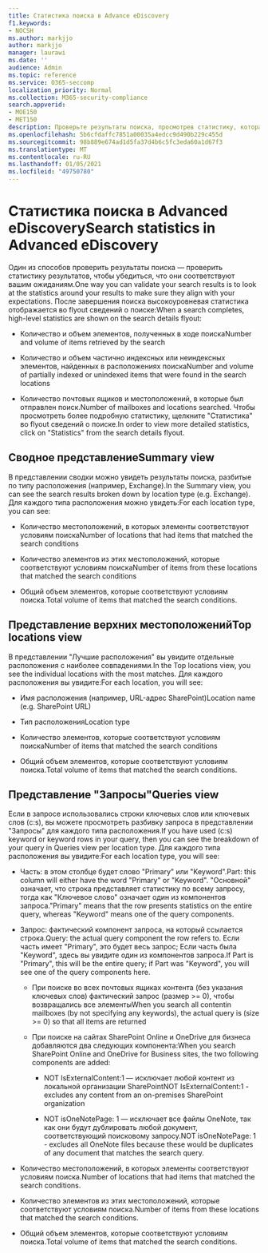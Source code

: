 ```yaml
---
title: Статистика поиска в Advance eDiscovery
f1.keywords:
- NOCSH
ms.author: markjjo
author: markjjo
manager: laurawi
ms.date: ''
audience: Admin
ms.topic: reference
ms.service: O365-seccomp
localization_priority: Normal
ms.collection: M365-security-compliance
search.appverid:
- MOE150
- MET150
description: Проверьте результаты поиска, просмотрев статистику, которая создается после запуска поиска коллекции в Advanced eDiscovery.
ms.openlocfilehash: 5b6cfdaffc7851a00035a4edcc9d490b229c455d
ms.sourcegitcommit: 98b889e674ad1d5fa37d4b6c5fc3eda60a1d67f3
ms.translationtype: MT
ms.contentlocale: ru-RU
ms.lasthandoff: 01/05/2021
ms.locfileid: "49750780"
---
```

# <a name="search-statistics-in-advanced-ediscovery"></a><span data-ttu-id="380e3-103">Статистика поиска в Advanced eDiscovery</span><span class="sxs-lookup"><span data-stu-id="380e3-103">Search statistics in Advanced eDiscovery</span></span>

<span data-ttu-id="380e3-104">Один из способов проверить результаты поиска — проверить статистику результатов, чтобы убедиться, что они соответствуют вашим ожиданиям.</span><span class="sxs-lookup"><span data-stu-id="380e3-104">One way you can validate your search results is to look at the statistics around your results to make sure they align with your expectations.</span></span> <span data-ttu-id="380e3-105">После завершения поиска высокоуровневая статистика отображается во flyout сведений о поиске:</span><span class="sxs-lookup"><span data-stu-id="380e3-105">When a search completes, high-level statistics are shown on the search details flyout:</span></span>

- <span data-ttu-id="380e3-106">Количество и объем элементов, полученных в ходе поиска</span><span class="sxs-lookup"><span data-stu-id="380e3-106">Number and volume of items retrieved by the search</span></span>

- <span data-ttu-id="380e3-107">Количество и объем частично индексных или неиндексных элементов, найденных в расположениях поиска</span><span class="sxs-lookup"><span data-stu-id="380e3-107">Number and volume of partially indexed or unindexed items that were found in the search locations</span></span>

- <span data-ttu-id="380e3-108">Количество почтовых ящиков и местоположений, в которые был отправлен поиск.</span><span class="sxs-lookup"><span data-stu-id="380e3-108">Number of mailboxes and locations searched.</span></span>
<span data-ttu-id="380e3-109">Чтобы просмотреть более подробную статистику, щелкните "Статистика" во flyout сведений о поиске.</span><span class="sxs-lookup"><span data-stu-id="380e3-109">In order to view more detailed statistics, click on "Statistics" from the search details flyout.</span></span>

## <a name="summary-view"></a><span data-ttu-id="380e3-110">Сводное представление</span><span class="sxs-lookup"><span data-stu-id="380e3-110">Summary view</span></span>

<span data-ttu-id="380e3-111">В представлении сводки можно увидеть результаты поиска, разбитые по типу расположения (например, Exchange).</span><span class="sxs-lookup"><span data-stu-id="380e3-111">In the Summary view, you can see the search results broken down by location type (e.g. Exchange).</span></span> <span data-ttu-id="380e3-112">Для каждого типа расположения можно увидеть:</span><span class="sxs-lookup"><span data-stu-id="380e3-112">For each location type, you can see:</span></span>

- <span data-ttu-id="380e3-113">Количество местоположений, в которых элементы соответствуют условиям поиска</span><span class="sxs-lookup"><span data-stu-id="380e3-113">Number of locations that had items that matched the search conditions</span></span>

- <span data-ttu-id="380e3-114">Количество элементов из этих местоположений, которые соответствуют условиям поиска</span><span class="sxs-lookup"><span data-stu-id="380e3-114">Number of items from these locations that matched the search conditions</span></span>

- <span data-ttu-id="380e3-115">Общий объем элементов, которые соответствуют условиям поиска.</span><span class="sxs-lookup"><span data-stu-id="380e3-115">Total volume of items that matched the search conditions.</span></span>

## <a name="top-locations-view"></a><span data-ttu-id="380e3-116">Представление верхних местоположений</span><span class="sxs-lookup"><span data-stu-id="380e3-116">Top locations view</span></span>

<span data-ttu-id="380e3-117">В представлении "Лучшие расположения" вы увидите отдельные расположения с наиболее совпадениями.</span><span class="sxs-lookup"><span data-stu-id="380e3-117">In the Top locations view, you see the individual locations with the most matches.</span></span> <span data-ttu-id="380e3-118">Для каждого расположения вы увидите:</span><span class="sxs-lookup"><span data-stu-id="380e3-118">For each location, you will see:</span></span>

- <span data-ttu-id="380e3-119">Имя расположения (например, URL-адрес SharePoint)</span><span class="sxs-lookup"><span data-stu-id="380e3-119">Location name (e.g. SharePoint URL)</span></span>

- <span data-ttu-id="380e3-120">Тип расположения</span><span class="sxs-lookup"><span data-stu-id="380e3-120">Location type</span></span>

- <span data-ttu-id="380e3-121">Количество элементов, которые соответствуют условиям поиска</span><span class="sxs-lookup"><span data-stu-id="380e3-121">Number of items that matched the search conditions</span></span>

- <span data-ttu-id="380e3-122">Общий объем элементов, которые соответствуют условиям поиска.</span><span class="sxs-lookup"><span data-stu-id="380e3-122">Total volume of items that matched the search conditions.</span></span>

## <a name="queries-view"></a><span data-ttu-id="380e3-123">Представление "Запросы"</span><span class="sxs-lookup"><span data-stu-id="380e3-123">Queries view</span></span>

<span data-ttu-id="380e3-124">Если в запросе использовались строки ключевых слов или ключевых слов (c:s), вы можете просмотреть разбивку запроса в представлении "Запросы" для каждого типа расположения.</span><span class="sxs-lookup"><span data-stu-id="380e3-124">If you have used (c:s) keyword or keyword rows in your query, then you can see the breakdown of your query in Queries view per location type.</span></span> <span data-ttu-id="380e3-125">Для каждого типа расположения вы увидите:</span><span class="sxs-lookup"><span data-stu-id="380e3-125">For each location type, you will see:</span></span>

- <span data-ttu-id="380e3-126">Часть: в этом столбце будет слово "Primary" или "Keyword".</span><span class="sxs-lookup"><span data-stu-id="380e3-126">Part: this column will either have the word "Primary" or "Keyword".</span></span> <span data-ttu-id="380e3-127">"Основной" означает, что строка представляет статистику по всему запросу, тогда как "Ключевое слово" означает один из компонентов запроса.</span><span class="sxs-lookup"><span data-stu-id="380e3-127">"Primary" means that the row presents statistics on the entire query, whereas "Keyword" means one of the query components.</span></span>

- <span data-ttu-id="380e3-128">Запрос: фактический компонент запроса, на который ссылается строка.</span><span class="sxs-lookup"><span data-stu-id="380e3-128">Query: the actual query component the row refers to.</span></span> <span data-ttu-id="380e3-129">Если часть имеет "Primary", это будет весь запрос; Если часть была "Keyword", здесь вы увидите один из компонентов запроса.</span><span class="sxs-lookup"><span data-stu-id="380e3-129">If Part is "Primary", this will be the entire query; if Part was "Keyword", you will see one of the query components here.</span></span>
  
  - <span data-ttu-id="380e3-130">При поиске во всех почтовых ящиках контента (без указания ключевых слов) фактический запрос (размер >= 0), чтобы возвращались все элементы</span><span class="sxs-lookup"><span data-stu-id="380e3-130">When you search all contentin mailboxes (by not specifying any keywords), the actual query is (size >= 0) so that all items are returned</span></span>
  
  - <span data-ttu-id="380e3-131">При поиске на сайтах SharePoint Online и OneDrive для бизнеса добавляются два следующих компонента:</span><span class="sxs-lookup"><span data-stu-id="380e3-131">When you search SharePoint Online and OneDrive for Business sites, the two following components are added:</span></span>
    
    - <span data-ttu-id="380e3-132">NOT IsExternalContent:1 — исключает любой контент из локальной организации SharePoint</span><span class="sxs-lookup"><span data-stu-id="380e3-132">NOT IsExternalContent:1 - excludes any content from an on-premises SharePoint organization</span></span>
    
    - <span data-ttu-id="380e3-133">NOT isOneNotePage: 1 — исключает все файлы OneNote, так как они будут дублировать любой документ, соответствующий поисковому запросу.</span><span class="sxs-lookup"><span data-stu-id="380e3-133">NOT isOneNotePage: 1 - excludes all OneNote files because these would be duplicates of any document that matches the search query.</span></span>

- <span data-ttu-id="380e3-134">Количество местоположений, в которых элементы соответствуют условиям поиска.</span><span class="sxs-lookup"><span data-stu-id="380e3-134">Number of locations that had items that matched the search conditions.</span></span>

- <span data-ttu-id="380e3-135">Количество элементов из этих местоположений, которые соответствуют условиям поиска.</span><span class="sxs-lookup"><span data-stu-id="380e3-135">Number of items from these locations that matched the search conditions.</span></span>

- <span data-ttu-id="380e3-136">Общий объем элементов, которые соответствуют условиям поиска.</span><span class="sxs-lookup"><span data-stu-id="380e3-136">Total volume of items that matched the search conditions.</span></span>
